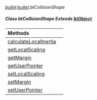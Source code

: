 _[bullet](../../modules/bullet/bullet-module.md):[bullet](../../modules/bullet/bullet-module.md).btCollisionShape_
##### Class btCollisionShape Extends [btObject](../../modules/bullet/bullet-btobject.md)

| Methods | |
|:---|:---|
| [calculateLocalInertia](bullet-btcollisionshape-calculatelocalinertia_ext.md) |  |
| [getLocalScaling](bullet-btcollisionshape-getlocalscaling.md) |  |
| [getMargin](bullet-btcollisionshape-getmargin.md) |  |
| [getUserPointer](bullet-btcollisionshape-getuserpointer.md) |  |
| [setLocalScaling](bullet-btcollisionshape-setlocalscaling.md) |  |
| [setMargin](bullet-btcollisionshape-setmargin.md) |  |
| [setUserPointer](bullet-btcollisionshape-setuserpointer.md) |  |
